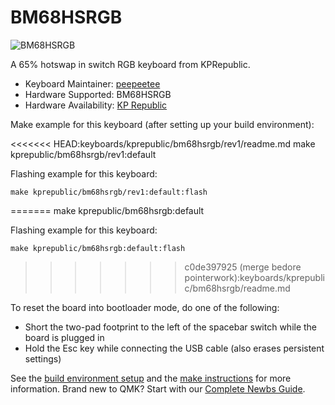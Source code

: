 # BM68HSRGB

![BM68HSRGB](https://i.imgur.com/uuYP8OIl.jpeg)

A 65% hotswap in switch RGB keyboard from KPRepublic.

* Keyboard Maintainer: [peepeetee](https://github.com/peepeetee)
* Hardware Supported: BM68HSRGB
* Hardware Availability: [KP Republic](https://kprepublic.com/products/bm68rgb-bm68-rgb-65-hot-swappable-custom-mechanical-keyboard-pcb-programmed-qmk-via-firmware-full-rgb-switch-underglow-type-c)

Make example for this keyboard (after setting up your build environment):

<<<<<<< HEAD:keyboards/kprepublic/bm68hsrgb/rev1/readme.md
    make kprepublic/bm68hsrgb/rev1:default

Flashing example for this keyboard:

    make kprepublic/bm68hsrgb/rev1:default:flash
=======
    make kprepublic/bm68hsrgb:default

Flashing example for this keyboard:

    make kprepublic/bm68hsrgb:default:flash
>>>>>>> c0de397925 (merge bedore pointerwork):keyboards/kprepublic/bm68hsrgb/readme.md

To reset the board into bootloader mode, do one of the following:

* Short the two-pad footprint to the left of the spacebar switch while the board is plugged in
* Hold the Esc key while connecting the USB cable (also erases persistent settings)

See the [build environment setup](https://docs.qmk.fm/#/getting_started_build_tools) and the [make instructions](https://docs.qmk.fm/#/getting_started_make_guide) for more information. Brand new to QMK? Start with our [Complete Newbs Guide](https://docs.qmk.fm/#/newbs).
